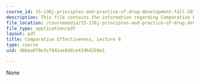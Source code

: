 ```yaml
---
course_id: 15-136j-principles-and-practice-of-drug-development-fall-2013
description: This file contains the information regarding Comparative Effectiveness.
file_location: /coursemedia/15-136j-principles-and-practice-of-drug-development-fall-2013/d8bea070e3cf841ae8d4ce43d642b9e1_MIT15_136JF13_Lec8_Comp.pdf
file_type: application/pdf
layout: pdf
title: Comparative Effectiveness, Lecture 8
type: course
uid: d8bea070e3cf841ae8d4ce43d642b9e1

---
```

None